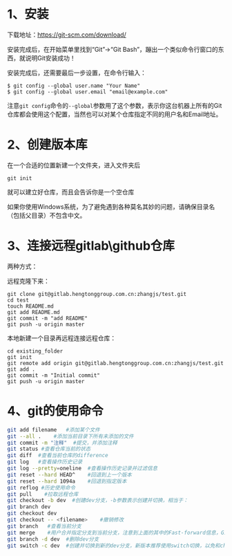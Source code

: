 

# 1、安装

下载地址：https://git-scm.com/download/

安装完成后，在开始菜单里找到“Git”->“Git Bash”，蹦出一个类似命令行窗口的东西，就说明Git安装成功！

安装完成后，还需要最后一步设置，在命令行输入：

```
$ git config --global user.name "Your Name"
$ git config --global user.email "email@example.com"
```

注意`git config`命令的`--global`参数用了这个参数，表示你这台机器上所有的Git仓库都会使用这个配置，当然也可以对某个仓库指定不同的用户名和Email地址。

# 2、创建版本库

在一个合适的位置新建一个文件夹，进入文件夹后

```
git init
```

就可以建立好仓库，而且会告诉你是一个空仓库

如果你使用Windows系统，为了避免遇到各种莫名其妙的问题，请确保目录名（包括父目录）不包含中文。

# 3、连接远程gitlab\github仓库

两种方式：

远程克隆下来：

```
git clone git@gitlab.hengtonggroup.com.cn:zhangjs/test.git
cd test
touch README.md
git add README.md
git commit -m "add README"
git push -u origin master
```

本地新建一个目录再远程连接远程仓库：

```
cd existing_folder
git init
git remote add origin git@gitlab.hengtonggroup.com.cn:zhangjs/test.git
git add .
git commit -m "Initial commit"
git push -u origin master
```

# 4、git的使用命令

```bash
git add filename   #添加某个文件
git --all .    #添加当前目录下所有未添加的文件
git commit -m "注释"  #提交，并添加注释
git status #查看仓库当前的状态
git diff  #查看当前仓库的difference
git log   #查看操作历史记录
git log --pretty=oneline  #查看操作历史记录并过滤信息
git reset --hard HEAD^    #回退到上一个版本
git reset --hard 1094a    #回退到指定版本
git reflog #历史使用命令
git pull    #拉取远程仓库
git checkout -b dev  #创建dev分支，-b参数表示创建并切换，相当于：
git branch dev
git checkout dev
git checkout -- <filename>    #撤销修改
git branch   #查看当前分支
git merge    #用户合并指定分支到当前分支，注意到上面的其中的Fast-forward信息，Git告诉我们，这次合并是“快进模式”，也就是直接把master指向dev的当前提交，所以合并速度非常快
git branch -d dev  #删除dev分支
git switch -c dev  #创建并切换到新的dev分支，新版本推荐使用switch切换，以免和checkout混淆

```

